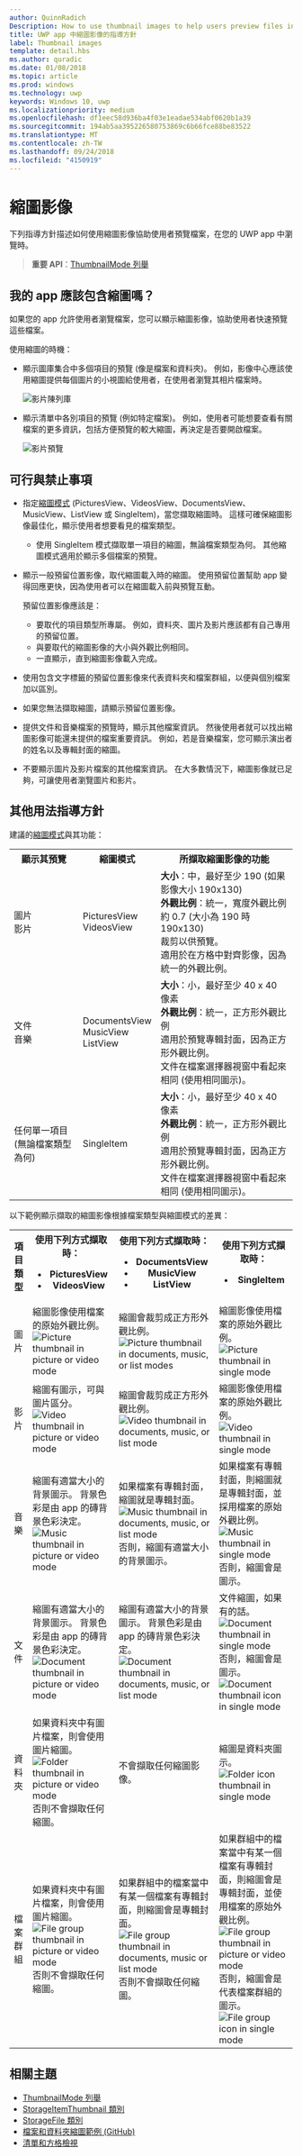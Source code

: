 ```yaml
---
author: QuinnRadich
Description: How to use thumbnail images to help users preview files in UWP apps.
title: UWP app 中縮圖影像的指導方針
label: Thumbnail images
template: detail.hbs
ms.author: quradic
ms.date: 01/08/2018
ms.topic: article
ms.prod: windows
ms.technology: uwp
keywords: Windows 10, uwp
ms.localizationpriority: medium
ms.openlocfilehash: df1eec58d936ba4f03e1eadae534abf0620b1a39
ms.sourcegitcommit: 194ab5aa395226580753869c6b66fce88be83522
ms.translationtype: MT
ms.contentlocale: zh-TW
ms.lasthandoff: 09/24/2018
ms.locfileid: "4150919"
---
```

# <a name="thumbnail-images"></a>縮圖影像

下列指導方針描述如何使用縮圖影像協助使用者預覽檔案，在您的 UWP app 中瀏覽時。 

> **重要 API**：[ThumbnailMode 列舉](https://docs.microsoft.com/uwp/api/windows.storage.fileproperties.thumbnailmode)

## <a name="should-my-app-include-thumbnails"></a>我的 app 應該包含縮圖嗎？

如果您的 app 允許使用者瀏覽檔案，您可以顯示縮圖影像，協助使用者快速預覽這些檔案。 

使用縮圖的時機： 
- 顯示圖庫集合中多個項目的預覽 (像是檔案和資料夾)。 例如，影像中心應該使用縮圖提供每個圖片的小視圖給使用者，在使用者瀏覽其相片檔案時。

    ![影片陳列庫](images/thumbnail-gallery.png)

- 顯示清單中各別項目的預覽 (例如特定檔案)。 例如，使用者可能想要查看有關檔案的更多資訊，包括方便預覽的較大縮圖，再決定是否要開啟檔案。 

    ![影片預覽](images/thumbnail-preview.png)

## <a name="dos-and-donts"></a>可行與禁止事項
- 指定[縮圖模式](https://docs.microsoft.com/uwp/api/windows.storage.fileproperties.thumbnailmode) (PicturesView、VideosView、DocumentsView、MusicView、ListView 或 SingleItem)，當您擷取縮圖時。 這樣可確保縮圖影像最佳化，顯示使用者想要看見的檔案類型。 
    - 使用 SingleItem 模式擷取單一項目的縮圖，無論檔案類型為何。 其他縮圖模式適用於顯示多個檔案的預覽。 

- 顯示一般預留位置影像，取代縮圖載入時的縮圖。 使用預留位置幫助 app 變得回應更快，因為使用者可以在縮圖載入前與預覽互動。 

    預留位置影像應該是：
    * 要取代的項目類型所專屬。 例如，資料夾、圖片及影片應該都有自己專用的預留位置。 
    * 與要取代的縮圖影像的大小與外觀比例相同。 
    * 一直顯示，直到縮圖影像載入完成。 

- 使用包含文字標籤的預留位置影像來代表資料夾和檔案群組，以便與個別檔案加以區別。

- 如果您無法擷取縮圖，請顯示預留位置影像。 

- 提供文件和音樂檔案的預覽時，顯示其他檔案資訊。 然後使用者就可以找出縮圖影像可能還未提供的檔案重要資訊。 例如，若是音樂檔案，您可顯示演出者的姓名以及專輯封面的縮圖。 

- 不要顯示圖片及影片檔案的其他檔案資訊。 在大多數情況下，縮圖影像就已足夠，可讓使用者瀏覽圖片和影片。 

## <a name="additional-usage-guidelines"></a>其他用法指導方針
建議的[縮圖模式](https://docs.microsoft.com/uwp/api/windows.storage.fileproperties.thumbnailmode)與其功能：

<table>
<tr>
<th> 顯示其預覽</th>
<th> 縮圖模式 </th>
<th> 所擷取縮圖影像的功能 </th>
</tr>
<tr>
<td> 圖片<br /> 影片 </td>
<td> PicturesView <br />VideosView </td>
<td> <b>大小</b>：中，最好至少 190 (如果影像大小 190x130) <br />
<b>外觀比例</b>：統一，寬度外觀比例約 0.7 (大小為 190 時 190x130) <br />
裁剪以供預覽。 <br /> 
適用於在方格中對齊影像，因為統一的外觀比例。  </td>
</tr>
<tr>
<td> 文件<br />音樂 </td>
<td> DocumentsView <br />MusicView <br /> ListView</td>
<td> <b>大小</b>：小，最好至少 40 x 40 像素 <br />
<b>外觀比例</b>：統一，正方形外觀比例  <br />
適用於預覽專輯封面，因為正方形外觀比例。 <br /> 
文件在檔案選擇器視窗中看起來相同 (使用相同圖示)。 </td>
</tr>
</tr>
<tr>
<td> 任何單一項目 (無論檔案類型為何) </td>
<td> SingleItem </td>
<td> <b>大小</b>：小，最好至少 40 x 40 像素 <br />
<b>外觀比例</b>：統一，正方形外觀比例  <br />
適用於預覽專輯封面，因為正方形外觀比例。 <br /> 
文件在檔案選擇器視窗中看起來相同 (使用相同圖示)。 </td>
</tr>
</table>

以下範例顯示擷取的縮圖影像根據檔案類型與縮圖模式的差異：
<div class="mx-responsive-img">
<table>
<tr>
<th>項目類型</th>
<th>使用下列方式擷取時： <ul><li>PicturesView <li>VideosView</ul></th>
<th>使用下列方式擷取時： <ul><li>DocumentsView <li>MusicView <li>ListView</ul></th>
<th>使用下列方式擷取時： <ul><li>SingleItem</ul></th>
<tr>
<tr>
<td>圖片</td>
<td>縮圖影像使用檔案的原始外觀比例。 <br />
<img src="images/thumbnail-pic-picvidmode.png" alt="Picture thumbnail in picture or video mode"/></td>
<td>縮圖會裁剪成正方形外觀比例。 <br />
<img src="images/thumbnail-pic-doclistmusic-modes.png" alt="Picture thumbnail in documents, music, or list modes"/></td>
<td>縮圖影像使用檔案的原始外觀比例。<br />
<img src="images/thumbnail-pic-single-mode.png" alt="Picture thumbnail in single mode"/> </td>
</tr>
<tr>
<td>影片</td>
<td>縮圖有圖示，可與圖片區分。 <br />
<img src="images/thumbnail-vid-picvid-modes.png" alt="Video thumbnail in picture or video mode"/></td>
<td>縮圖會裁剪成正方形外觀比例。 <br />
<img src="images/thumbnail-vid-doclistmusic-modes.png" alt="Video thumbnail in documents, music, or list mode"/> </td>
<td>縮圖影像使用檔案的原始外觀比例。 <br />
<img src="images/thumbnail-vid-single-mode.png" alt="Video thumbnail in single mode"/></td>
</tr>
<tr>
<td>音樂</td>
<td>縮圖有適當大小的背景圖示。 背景色彩是由 app 的磚背景色彩決定。 <br />
<img src="images/thumbnail-music-picvid-modes.png" alt="Music thumbnail in picture or video mode"/></td>
<td>如果檔案有專輯封面，縮圖就是專輯封面。  <br />
<img src="images/thumbnail-music-doclistmusic-modes.png" alt="Music thumbnail in documents, music, or list mode"/> <br />
否則，縮圖有適當大小的背景圖示。</td>
<td>如果檔案有專輯封面，則縮圖就是專輯封面，並採用檔案的原始外觀比例。  <br />
<img src="images/thumbnail-music-single-mode.png" alt="Music thumbnail in single mode"/> <br />
否則，縮圖會是圖示。 </td>
</tr>
<tr>
<td>文件</td>
<td>縮圖有適當大小的背景圖示。 背景色彩是由 app 的磚背景色彩決定。 <br />
<img src="images/thumbnail-docs-picvid-modes.png" alt="Document thumbnail in picture or video mode"/></td>
<td>縮圖有適當大小的背景圖示。 背景色彩是由 app 的磚背景色彩決定。 <br />
<img src="images/thumbnail-doc-doclistmusic-modes.png" alt="Document thumbnail in documents, music, or list mode"/></td>
<td>文件縮圖，如果有的話。 <br />
<img src="images/thumbnail-doc1-single-mode.png" alt="Document thumbnail in single mode"/><br />
否則，縮圖會是圖示。 <br />
<img src="images/thumbnail-doc2-single-mode.png" alt="Document thumbnail icon in single mode"/></td>
</tr>
<tr>
<td>資料夾</td>
<td>如果資料夾中有圖片檔案，則會使用圖片縮圖。  <br />
<img src="images/thumbnail-dir-picvid-modes.png" alt="Folder thumbnail in picture or video mode"/> <br />
否則不會擷取任何縮圖。</td>
<td>不會擷取任何縮圖影像。</td>
<td>縮圖是資料夾圖示。<br />
<img src="images/thumbnail-dir-single-mode.png" alt="Folder icon thumbnail in single mode"/></td>
</tr>
<tr>
<td>檔案群組</td>
<td>如果資料夾中有圖片檔案，則會使用圖片縮圖。<br />
<img src="images/thumbnail-grp-picvid-modes.png" alt="File group thumbnail in picture or video mode"/> <br /> 否則不會擷取任何縮圖。 </td>
<td>如果群組中的檔案當中有某一個檔案有專輯封面，則縮圖會是專輯封面。 <br />
<img src="images/thumbnail-grp-doclistmusic-modes.png" alt="File group thumbnail in documents, music or list mode"/> <br />否則不會擷取任何縮圖。 </td>
<td>如果群組中的檔案當中有某一個檔案有專輯封面，則縮圖會是專輯封面，並使用檔案的原始外觀比例。 <br />
<img src="images/thumbnail-grp1-single-mode.png" alt="File group thumbnail in picture or video mode"/> <br />否則，縮圖會是代表檔案群組的圖示。 <br />
<img src="images/thumbnail-grp2-single-mode.png" alt="File group icon in single mode"/> 
</td>
</tr>
</table>
</div>

## <a name="related-topics"></a>相關主題
- [ThumbnailMode 列舉](https://docs.microsoft.com/uwp/api/windows.storage.fileproperties.thumbnailmode)
- [StorageItemThumbnail 類別](https://docs.microsoft.com/uwp/api/Windows.Storage.FileProperties.StorageItemThumbnail)
- [StorageFile 類別](https://docs.microsoft.com/uwp/api/windows.storage.storagefile)
- [檔案和資料夾縮圖範例 (GitHub)](https://github.com/Microsoft/Windows-universal-samples/tree/master/Samples/FileThumbnails)
- [清單和方格檢視](../design/controls-and-patterns/lists.md)